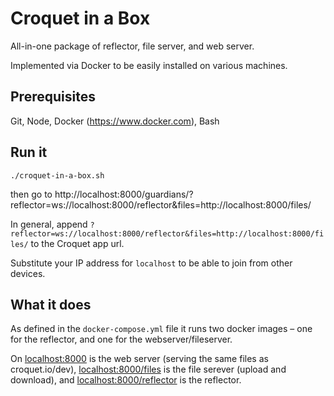# Croquet in a Box

All-in-one package of reflector, file server, and web server.

Implemented via Docker to be easily installed on various machines.

## Prerequisites

Git, Node, Docker (https://www.docker.com), Bash

## Run it

    ./croquet-in-a-box.sh

then go to http://localhost:8000/guardians/?reflector=ws://localhost:8000/reflector&files=http://localhost:8000/files/

In general, append `?reflector=ws://localhost:8000/reflector&files=http://localhost:8000/files/` to the Croquet app url.

Substitute your IP address for `localhost` to be able to join from other devices.

## What it does

As defined in the `docker-compose.yml` file it runs two docker images – one for the reflector, and one for the webserver/fileserver.

On [localhost:8000](http://localhost:8000/) is the web server (serving the same files as croquet.io/dev),
[localhost:8000/files](http://localhost:8000/files/) is the file serever (upload and download), and [localhost:8000/reflector](http://localhost:8000/reflector) is the reflector.